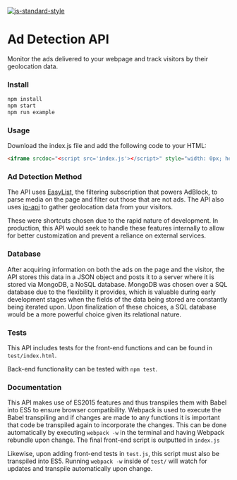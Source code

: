 
[![js-standard-style](https://img.shields.io/badge/code%20style-standard-brightgreen.svg)](https://www.standardjs.com)

# Ad Detection API
Monitor the ads delivered to your webpage and track visitors by their geolocation data.

### Install
```bash
npm install
npm start
npm run example
```

### Usage
Download the index.js file and add the following code to your HTML:
```html
<iframe srcdoc="<script src='index.js'></script>" style="width: 0px; height: 0px;"></iframe>
```

### Ad Detection Method
The API uses [EasyList](https://easylist.adblockplus.org/en/), the filtering subscription that powers
AdBlock, to parse media on the page and filter out those that are not ads. The API also uses
[ip-api](http://ip-api.com/) to gather geolocation data from your visitors.

These were shortcuts chosen due to the rapid nature of development. In production, this API would
seek to handle these features internally to allow for better customization and prevent a reliance
on external services.

### Database
After acquiring information on both the ads on the page and the visitor, the API stores this data
in a JSON object and posts it to a server where it is stored via MongoDB, a NoSQL database. MongoDB
was chosen over a SQL database due to the flexibility it provides, which is valuable during early
development stages when the fields of the data being stored are constantly being iterated upon. Upon
finalization of these choices, a SQL database would be a more powerful choice given its relational
nature.

### Tests
This API includes tests for the front-end functions and can be found in `test/index.html`.

Back-end functionality can be tested with `npm test`.

### Documentation
This API makes use of ES2015 features and thus transpiles them with Babel into ES5 to ensure browser
compatibility. Webpack is used to execute the Babel transpiling and if changes are made to any
functions it is important that code be transpiled again to incorporate the changes. This can be done
automatically by executing `webpack -w` in the terminal and having Webpack rebundle upon change.
The final front-end script is outputted in `index.js`

Likewise, upon adding front-end tests in `test.js`, this script must also be transpiled into ES5.
Running `webpack -w` inside of `test/` will watch for updates and transpile automatically upon change.

